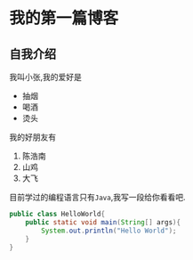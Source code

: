 # 我的第一篇博客
## 自我介绍
我叫小张,我的爱好是
* 抽烟
* 喝酒
* 烫头

我的好朋友有
1. 陈浩南
2. 山鸡
3. 大飞

目前学过的编程语言只有`Java`,我写一段给你看看吧.
```java
public class HelloWorld{
    public static void main(String[] args){
        System.out.println("Hello World");
    }
}
```